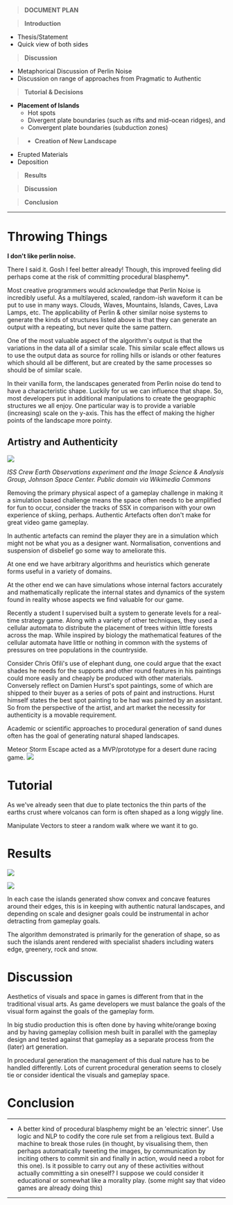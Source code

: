 
> **DOCUMENT PLAN**

> **Introduction**
 - Thesis/Statement
 - Quick view of both sides

> **Discussion**
 - Metaphorical Discussion of Perlin Noise
 - Discussion on range of approaches from Pragmatic to Authentic

> **Tutorial & Decisions**
 - **Placement of Islands**
   - Hot spots
   - Divergent plate boundaries (such as rifts and mid-ocean ridges), and
   - Convergent plate boundaries (subduction zones)

> - **Creation of New Landscape**
   - Erupted Materials
   - Deposition

> **Results**

> **Discussion**

> **Conclusion**

---

# Throwing Things

**I don't like perlin noise.**

There I said it. Gosh I feel better already! Though, this improved feeling did perhaps come at the risk of committing procedural blasphemy*.


Most creative programmers would  acknowledge that Perlin Noise is incredibly useful. As a multilayered, scaled, random-ish waveform it can be put to use in many ways. Clouds, Waves, Mountains, Islands, Caves, Lava Lamps, etc. The applicability of Perlin & other similar noise systems to generate the kinds of structures listed above is that they can generate an output with a repeating, but never quite the same pattern.


One of the most valuable aspect of the algorithm's output is that the variations in the data all of a similar scale. This similar scale effect allows us to use the output data as source for rolling hills or islands or other features which should all be different, but are created by the same processes so should be of similar scale.


In their vanilla form, the landscapes generated from Perlin noise do tend to have a characteristic shape. Luckily for us we can influence that shape. So, most developers put in additional manipulations to create the geographic structures we all enjoy. One particular way is to provide a variable (increasing) scale on the y-axis. This has the effect of making the higher points of the landscape more pointy.


## Artistry and Authenticity


![](./assets/MtCleveland_ISS013-E-24184.jpg)

_ISS Crew Earth Observations experiment and the Image Science &amp; Analysis Group, Johnson Space Center. Public domain via Wikimedia Commons_


Removing the primary physical aspect of a gameplay challenge in making it a simulation based challenge means the space often needs to be amplified for fun to occur, consider the tracks of SSX in comparison with your own experience of skiing, perhaps. Authentic Artefacts often don't make for great video game gameplay.


In authentic artefacts can remind the player they are in a simulation which might not be what you as a designer want. Normalisation, conventions and suspension of disbelief go some way to ameliorate this.


At one end we have arbitrary algorithms and heuristics which generate forms useful in a variety of domains.


At the other end we can have simulations whose internal factors accurately and mathematically replicate the internal states and dynamics of the system found in reality whose aspects we find valuable for our game.


Recently a student I supervised built a system to generate levels for a real-time strategy game. Along with a variety of other techniques, they used a cellular automata to distribute the placement of trees within little forests across the map. While inspired by biology the mathematical features of the cellular automata have little or nothing in common with the systems of pressures on tree populations in the countryside.  


Consider Chris Ofili's use of elephant dung, one could argue that the exact shades he needs for the supports and other round features in his paintings could more easily and cheaply be produced with other materials. Conversely reflect on Damien Hurst's spot paintings, some of which are shipped to their buyer as a series of pots of paint and instructions. Hurst himself states the best spot painting to be had was painted by an assistant. So from the perspective of the artist, and art market the necessity for authenticity is a movable requirement.


Academic or scientific approaches to procedural generation of sand dunes often has the goal of generating natural shaped landscapes.


Meteor Storm Escape acted as a MVP/prototype for a desert dune racing game.
![](assets/MeteorStorm_Screengrab01_2012_04_10.png)


# Tutorial

As we've already seen that due to plate tectonics the thin parts of the earths crust where volcanos can form is often shaped as a long wiggly line.


Manipulate Vectors to steer a random walk where we want it to go.


# Results

![](assets/island1c.png)

![](assets/Untitled.png)

In each case the islands generated show convex and concave features around their edges, this is in keeping with authentic natural landscapes, and depending on scale and designer goals could be instrumental in achor detracting from gameplay goals.

The algorithm demonstrated is primarily for the generation of shape, so as such the islands arent rendered with specialist shaders including waters edge, greenery, rock and snow.


# Discussion

Aesthetics of visuals and space in games is different from that in the traditional visual arts. As game developers we must balance the goals of the visual form against the goals of the gameplay form.

In big studio production this is often done by having white/orange boxing and by having gameplay collision mesh built in parallel with the gameplay design and tested against that gameplay as a separate process from the (later) art generation.

In procedural generation the management of this dual nature has to be handled differently. Lots of current procedural generation seems to closely tie or consider identical the visuals and gameplay space.

# Conclusion


---

* A better kind of procedural blasphemy might be an 'electric sinner'. Use logic and NLP to codify the core rule set from a religious text. Build a machine to break those rules (in thought, by visualising them, then perhaps automatically tweeting the images, by communication by inciting others to commit sin and finally in action, would need a robot for this one). Is it possible to carry out any of these activities without actually committing a sin oneself? I suppose we could consider it educational or somewhat like a morality play. (some might say that video games are already doing this)

---
